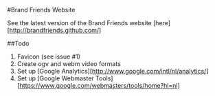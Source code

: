 #Brand Friends Website

See the latest version of the Brand Friends website [here][http://brandfriends.github.com/]

##Todo

1. Favicon (see issue #1)
2. Create ogv and webm video formats
3. Set up [Google Analytics][http://www.google.com/intl/nl/analytics/]
4. Set up [Google Webmaster Tools][https://www.google.com/webmasters/tools/home?hl=nl]
